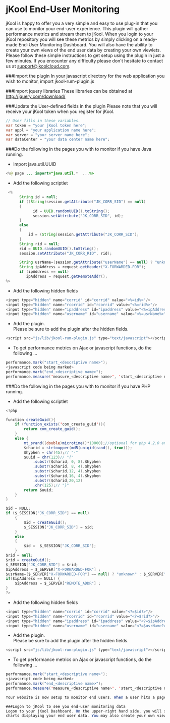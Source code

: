 # jKool End-User Monitoring

jKool is happy to offer you a very simple and easy to use plug-in that you can use to monitor your end-user experience. This plugin will gather performance metrics and stream them to jKool. When you login to your jKool repository you will see these metrics by simply clicking on a ready-made End-User Monitoring Dashboard. You will also have the ability to create your own views of the end user data by creating your own viewlets. Please follow these simple instructions to get setup using the plugin in just a few minutes. If you encounter any difficulty please don't hesitate to contact us at support@jkoolcloud.com.


###Import the plugin
In your javascript directory for the web application you wish to monitor, import jkool-rum-plugin.js


###Import jquery libraries 
These libraries can be obtained at http://jquery.com/download/

###Update the User-defined fields in the plugin
Please note that you will receive your jKool token when you register for jKool.
```java
// User fills in these variables.
var token = "your jKool token here"; 
var appl = "your application name here";
var server = "your server name here";
var dataCenter = "your data center name here";
```

###Do the following in the pages you with to monitor if you have Java running.

* Import java.util.UUID
```java
<%@ page ... import="java.util.*  ...%>
```

* Add the following scriptlet

```java
 <%  
	  String id = null;
	  if ((String)session.getAttribute("JK_CORR_SID") == null)
	  {
	  		id = UUID.randomUUID().toString();
	       	session.setAttribute("JK_CORR_SID", id);
	  }
	  else
	  {
	      id = (String)session.getAttribute("JK_CORR_SID");
	  }
	  String rid = null;
      rid = UUID.randomUUID().toString();
      session.setAttribute("JK_CORR_RID", rid);

	  String usrName=(session.getAttribute("userName") == null) ? "unknown" : session.getAttribute("userName");
	  String ipAddress = request.getHeader("X-FORWARDED-FOR");  
	  if (ipAddress == null)
	     ipAddress = request.getRemoteAddr();  
%>
```
* Add the following hidden fields
```java
<input type="hidden" name="corrid" id="corrid" value="<%=id%>"/>
<input type="hidden" name="rcorrid" id="rcorrid" value="<%=rid%>"/>
<input type="hidden" name="ipaddress" id="ipaddress" value="<%=ipAddress%>"/>
<input type="hidden" name="username" id="username" value="<%=usrName%>"/>
```

* Add the plugin.  
Please be sure to add the plugin after the hidden fields. 
 
```java
<script src="js/lib/jkool-rum-plugin.js" type="text/javascript"></script>
```

* To get performance metrics on Ajax or javascript functions, do the following ...
```java
performance.mark("start_<descriptive name>");  
<javascript code being marked>
performance.mark("end_<descriptive name>");  
performance.measure('measure_<descriptive name>', 'start_<descriptive name>', 'end_<descriptive name>');
```
###Do the following in the pages you with to monitor if you have PHP running.

* Add the following scriptlet

```java
<?php

function createGuid(){
    if (function_exists('com_create_guid')){
        return com_create_guid();
    }
    else {
        mt_srand((double)microtime()*10000);//optional for php 4.2.0 and up.
        $charid = strtoupper(md5(uniqid(rand(), true)));
        $hyphen = chr(45);// "-"
        $uuid = chr(123)// "{"
            .substr($charid, 0, 8).$hyphen
            .substr($charid, 8, 4).$hyphen
            .substr($charid,12, 4).$hyphen
            .substr($charid,16, 4).$hyphen
            .substr($charid,20,12)
            .chr(125);// "}"
        return $uuid;
    }
}

$id = NULL;    
if ($_SESSION["JK_CORR_SID"] == null)
	{
		$id = createGuid();
		$_SESSION["JK_CORR_SID"] = $id;
	}
	else
	{
		$id =  $_SESSION["JK_CORR_SID"];
	}
$rid = null;
$rid = createGuid();
$_SESSION["JK_CORR_RID"] = $rid;
$ipAddress = $_SERVER["X-FORWARDED-FOR"] ;
$usrName=($_SERVER["X-FORWARDED-FOR"] == null) ? "unknown" : $_SERVER["X-FORWARDED-FOR"];
if($ipAddress == NULL) {
	$ipAddress = $_SERVER["REMOTE_ADDR"] ; 
}
?>
```
* Add the following hidden fields
```java
<input type="hidden" name="corrid" id="corrid" value="<?=$id?>"/>
<input type="hidden" name="rcorrid" id="rcorrid" value="<?=$rid?>"/>
<input type="hidden" name="ipaddress" id="ipaddress" value="<?=$ipAddress?>"/>
<input type="hidden" name="username" id="username" value="<?=$usrName?>"/>
```

* Add the plugin.  
Please be sure to add the plugin after the hidden fields. 
 
```java
<script src="js/lib/jkool-rum-plugin.js" type="text/javascript"></script>
```

* To get performance metrics on Ajax or javascript functions, do the following ...
```java
performance.mark("start_<descriptive name>");  
<javascript code being marked>
performance.mark("end_<descriptive name>");  
performance.measure('measure_<descriptive name>', 'start_<descriptive name>', 'end_<descriptive name>');

Your website is now setup to monitor end users. When a user hits a page, data will be posted to your repository in jKool via Restful Webservices.

###Logon to jKool to see you end-user monitoring data	
Logon to your jKool Dashboard. On the upper-right hand side, you will see a button labeled "EUM". Click on this button to see various
charts displaying your end user data. You may also create your own viewlet. Please do the Dashboard tutorial to see how to use JKQL to create your own viewlets.